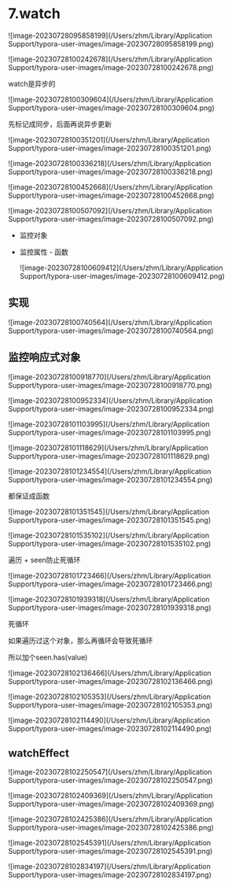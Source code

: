 # 7.watch

![image-20230728095858199](/Users/zhm/Library/Application Support/typora-user-images/image-20230728095858199.png)

![image-20230728100242678](/Users/zhm/Library/Application Support/typora-user-images/image-20230728100242678.png)

watch是异步的

![image-20230728100309604](/Users/zhm/Library/Application Support/typora-user-images/image-20230728100309604.png)

先标记成同步，后面再说异步更新

![image-20230728100351201](/Users/zhm/Library/Application Support/typora-user-images/image-20230728100351201.png)

![image-20230728100336218](/Users/zhm/Library/Application Support/typora-user-images/image-20230728100336218.png)



![image-20230728100452668](/Users/zhm/Library/Application Support/typora-user-images/image-20230728100452668.png)

![image-20230728100507092](/Users/zhm/Library/Application Support/typora-user-images/image-20230728100507092.png)



- 监控对象

- 监控属性 - 函数

  ![image-20230728100609412](/Users/zhm/Library/Application Support/typora-user-images/image-20230728100609412.png)

## 实现



![image-20230728100740564](/Users/zhm/Library/Application Support/typora-user-images/image-20230728100740564.png)



## 监控响应式对象

![image-20230728100918770](/Users/zhm/Library/Application Support/typora-user-images/image-20230728100918770.png)



![image-20230728100952334](/Users/zhm/Library/Application Support/typora-user-images/image-20230728100952334.png)



![image-20230728101103995](/Users/zhm/Library/Application Support/typora-user-images/image-20230728101103995.png)



![image-20230728101118629](/Users/zhm/Library/Application Support/typora-user-images/image-20230728101118629.png)



![image-20230728101234554](/Users/zhm/Library/Application Support/typora-user-images/image-20230728101234554.png)



都保证成函数

![image-20230728101351545](/Users/zhm/Library/Application Support/typora-user-images/image-20230728101351545.png)



![image-20230728101535102](/Users/zhm/Library/Application Support/typora-user-images/image-20230728101535102.png)

遍历  +  seen防止死循环

![image-20230728101723466](/Users/zhm/Library/Application Support/typora-user-images/image-20230728101723466.png)

![image-20230728101939318](/Users/zhm/Library/Application Support/typora-user-images/image-20230728101939318.png)



死循环



如果遍历过这个对象，那么再循环会导致死循环

所以加个seen.has(value)



![image-20230728102136466](/Users/zhm/Library/Application Support/typora-user-images/image-20230728102136466.png)

![image-20230728102105353](/Users/zhm/Library/Application Support/typora-user-images/image-20230728102105353.png)



![image-20230728102114490](/Users/zhm/Library/Application Support/typora-user-images/image-20230728102114490.png)



## watchEffect

![image-20230728102250547](/Users/zhm/Library/Application Support/typora-user-images/image-20230728102250547.png)

![image-20230728102409369](/Users/zhm/Library/Application Support/typora-user-images/image-20230728102409369.png)

![image-20230728102425386](/Users/zhm/Library/Application Support/typora-user-images/image-20230728102425386.png)

![image-20230728102545391](/Users/zhm/Library/Application Support/typora-user-images/image-20230728102545391.png)



![image-20230728102834197](/Users/zhm/Library/Application Support/typora-user-images/image-20230728102834197.png)













































